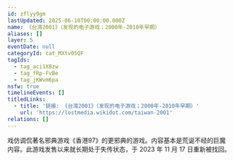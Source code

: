 ```yaml
---
id: zflyy9gm
lastUpdated: 2025-06-10T00:00:00.000Z
name: 《台湾2001》（发现的电子游戏；2000年-2010年早期）
aliases: []
layer: 5
eventDate: null
categoryId: cat_MXtv05QF
tagIds:
  - tag_aci1X8zw
  - tag_fRp-FvBe
  - tag_jKWvm6pa
nsfw: true
timelineEvents: []
titledLinks:
  - title: '链接: 《台湾2001》（发现的电子游戏；2000年-2010年早期）'
    url: 'https://lostmedia.wikidot.com/taiwan-2001'
relations: []
---
```

戏仿调侃著名邪典游戏《香港97》的更邪典的游戏。内容基本是荒诞不经的巨魔内容。此游戏发售以来就长期处于失传状态，于 2023 年 11 月 17 日重新被找回。
